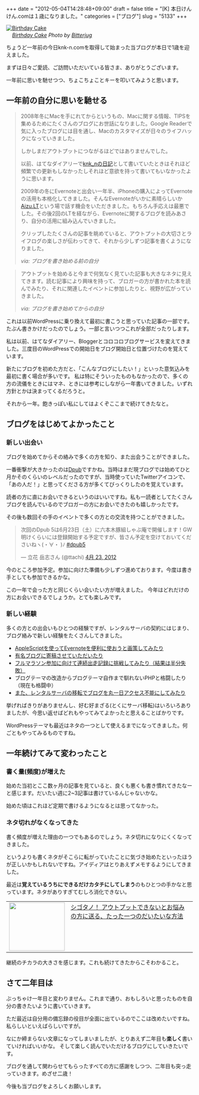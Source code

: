 +++
date = "2012-05-04T14:28:48+09:00"
draft = false
title = "[K] 本日けんけん.comは１歳になりました。"
categories = ["ブログ"]
slug = "5133"
+++

<div class="center"><a href="http://www.flickr.com/photos/48001773@N00/6347683247/" title="Birthday Cake by Bitterjug, on Flickr" target="_blank"><img class="flickr_photo" src="http://farm7.static.flickr.com/6228/6347683247_d9a8c7d367_z.jpg" alt="Birthday Cake" width="NaNpx"/></a></div><cite class="flickr_photographer"><img src="http://farm4.static.flickr.com/3329/favicons/72157601614001242_7730.png" width="16" /><a href="http://www.flickr.com/photos/48001773@N00/6347683247/">Birthday Cake</a> Photo by <a href="http://www.flickr.com/photos/48001773@N00/">Bitterjug</a></cite>

ちょうど一年前の今日knk-n.comを取得して始まった当ブログが本日で1歳を迎えました。


まずは日々ご愛読、ご訪問いただいている皆さま、ありがとうございます。

一年前に思いを馳せつつ、ちょこちょことキーを叩いてみようと思います。<!--more--><h2>一年前の自分に思いを馳せる</h2>

<blockquote>
<p>2008年冬にMacを手にれてからというもの、Macに関する情報、TIPSを集めるためにたくさんのブログにお世話になりました。Google Readerで気に入ったブログには目を通し、Macのカスタマイズが日々のライフハックになっていきました。
</p>
<p>しかしまだアウトプットにつながるほどではありませんでした。</p>
<p>以前、はてなダイアリーで<a href="http://d.hatena.ne.jp/knk_n" target="_blank">knk_nの日記</a>として書いていたときはそれほど頻繁での更新もしなかったしそれほど意欲を持って書いてもいなかったように思います。
</p>
<p>2009年の冬にEvernoteと出会い一年半、iPhoneの購入によってEvernoteの活用も本格化してきました。そんなEvernoteがいかに素晴らしいか<a href="http://www.aizu.lt" target="_blank">Aizu.LT</a>という場で話す機会をいただきました。もちろん手応えは最悪でした。その後2回のLTを経ながら、Evernoteに関するブログを読みあさり、自分の活用に組み込んでいきました。</p>
<p>クリップしたたくさんの記事を眺めていると、アウトプットの大切さとライフログの楽しさが伝わってきて、それから少しずつ記事を書くようになりました。
</p>
<cite>via: ブログを書き始める前の自分</cite>
</blockquote>


<blockquote>
<p>アウトプットを始めると今まで何気なく見ていた記事も大きなネタに見えてきます。読む記事により興味を持って、ブロガーの方が書かれた本を読んでみたり、それに関連したイベントに参加したりと、視野が広がっていきました。</p>
<cite>via: ブログを書き始めてからの自分</cite></blockquote>

これは以前WordPressに乗り換えて最初に書こうと思っていた記事の一部です。
たぶん書きかけだったのでしょう。一部と言いつつこれが全部だったりします。


私は以前、はてなダイアリー、Bloggerとコロコロブログサービスを変えてきました。三度目のWordPressでの開始日をブログ開始日と位置づけたのを覚えています。

新たにブログを初めた方だと、「こんなブログにしたい！」といった意気込みを最初に書く場合が多いです。
私は特にそういったものもなかったので、多くの方の流儀をときにはマネ、ときには参考にしながら一年書いてきました。いずれ方針とかは決まってくるだろうと。

それから一年。飽きっぽい私にしてはよくぞここまで続けてきたなと。

<h2>ブログをはじめてよかったこと</h2>
<h3>新しい出会い</h3>
ブログを始めてからその絡みで多くの方を知り、また出会うことができました。

一番衝撃が大きかったのは<a href="https://knk-n.com/2011/06/19/dpub3/" target="_blank">Dpub</a>ですかね。当時はまだ現ブログでは始めてひと月かそのくらいのレベルだったのですが、当時使っていたTwitterアイコンで、「あの人だ！」と思ってくださる方が多くてびっくりしたのを覚えています。

読者の方に直にお会いできるというのはいいですね。私も一読者としてたくさんブログを読んでいるのでブロガーの方にお会いできたのも嬉しかったです。

その後も数回その手のイベントで多くの方との交流を持つことができました。

<blockquote class="twitter-tweet" lang="ja"><p>次回のDpub 5は6月23日（土）に六本木豚組しゃぶ庵で開催します！GW明けくらいには登録開始する予定ですが、皆さん予定を空けておいてくださいねヽ(・∀・ )ﾉ <a href="https://twitter.com/search/%2523dpub5">#dpub5</a></p>&mdash; 立花 岳志さん (@ttachi) <a href="https://twitter.com/ttachi/status/194566238092013568" data-datetime="2012-04-23T23:19:40+00:00">4月 23, 2012</a></blockquote>

今のところ参加予定。参加に向けた準備も少しずつ進めております。今度は書き手としても参加できるかな。

この一年で会った方と同じくらい会いたい方が増えました。
今年はどれだけの方にお会いできるでしょうか。とても楽しみです。

<h3>新しい経験</h3>
多くの方との出会いもひとつの経験ですが、レンタルサーバの契約にはじまり、ブログ絡みで新しい経験をたくさんしてきました。

<ul>
<li><a href="https://knk-n.com/posten/" target="_blank">AppleScriptを使ってEvernoteを便利に使おうと画策してみたり</a></li>
<li><a href="https://knk-n.com/about/" target="_blank">有名ブログに寄稿させていただいたり</a></li>
<li><a href="https://knk-n.com/tag/running-diary/" target="_blank">フルマラソン参加に向けて連続出走記録に挑戦してみたり（結果は半分失敗）</a></li>
<li>ブログテーマの改造からブログテーマ自作まで馴れないPHPと格闘したり（現在も格闘中）</li>
<li><a href="https://knk-n.com/2012/03/20/blog_server_moving_from_sakura_internet_to_sixcore/" target="_blank">また、レンタルサーバの移転でブログを丸一日アクセス不能にしてみたり</a></li>
</ul>

挙げればきりがありませんし、好む好まざる(とくにサーバ移転)はいろいろありましたが、今思い返せばどれもやってみてよかったと思えることばかりです。

WordPressテーマも最近はネタの一つとして使えるまでになってきました。何ごともやってみるものですね。

<h2>一年続けてみて変わったこと</h2>
<h3>書く量(頻度)が増えた</h3>
始めた当初とここ数ヶ月の記事を見ていると、良くも悪くも書き慣れてきたなーと感じます。だいたい週に2~3記事は書けているんじゃないかな。

始めた頃はこれほど定期で書けるようになるとは思ってなかった。

<h3>ネタ切れがなくなってきた</h3>
書く頻度が増えた理由の一つでもあるのでしょう。ネタ切れになりにくくなってきました。

というよりも書くネタがそこらに転がっていたことに気づき始めたといったほうが正しいかもしれないですね。アイディアはとりあえずメモするようにしてきました。

最近は<strong>覚えているうちにできるだけカタチにしてしまう</strong>のもひとつの手かなと思っています。ネタがありすぎてむしろ消化できない。

<table width="100%"><td valign="top" width="150"><a href="http://cyblog.jp/modules/weblogs/6033" target="_blank"><img border="0" src="http://capture.heartrails.com/150x130/shadow?http://cyblog.jp/modules/weblogs/6033" alt="" width="150" height="130" /></a></td><td valign="top"><a  href="http://cyblog.jp/modules/weblogs/6033" target="_blank">シゴタノ！ アウトプットできないとお悩みの方に送る、たった一つのだいたいな方法</a><script type="text/javascript">var url = "http://cyblog.jp/modules/weblogs/6033";</script><script src="http://api.b.st-hatena.com/entry.count?url=http://cyblog.jp/modules/weblogs/6033&callback=hatebTxt"></script>
</td></table>

継続のチカラの大きさを感じます。これも続けてきたからこそわかること。

<h2>さて二年目は</h2>
ぶっちゃけ一年目と変わりません。これまで通り、おもしろいと思ったものを自分の書きたいように書いていきます。

ただ最近は自分用の備忘録の役目が全面に出ているのでここは改めたいですね。
私らしいといえばらしいですが。

なにか締まらない文章になってしまいましたが、とりあえず二年目も<strong>楽しく</strong>書いていければいいかな。
そして楽しく読んでいただけるブログにしていきたいです。

ブログを通して関わらせてもらったすべての方に感謝をしつつ、二年目も突っ走っていきます。めざせ二歳！

今後も当ブログをよろしくお願いします。

